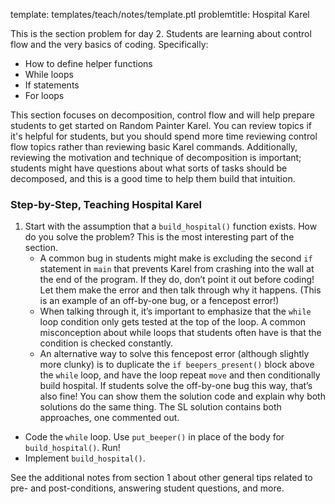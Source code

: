 template: templates/teach/notes/template.ptl
problemtitle: Hospital Karel

This is the section problem for day 2.  Students are learning about control flow and the very basics of coding. Specifically:

+ How to define helper functions
+ While loops
+ If statements
+ For loops

This section focuses on decomposition, control flow and will help prepare students to get started on Random Painter Karel.  You can review topics if it's helpful for students, but you should spend more time reviewing control flow topics rather than reviewing basic Karel commands.  Additionally, reviewing the motivation and technique of decomposition is important; students might have questions about what sorts of tasks should be decomposed, and this is a good time to help them build that intuition. 

### Step-by-Step, Teaching Hospital Karel

1. Start with the assumption that a `build_hospital()` function exists. How do you solve the problem? This is the most interesting part of the section.
	+ A common bug in students might make is excluding the second `if` statement in `main` that prevents Karel from crashing into the wall at the end of the program. If they do, don’t point it out before coding!  Let them make the error and then talk through why it happens. (This is an example of an off-by-one bug, or a fencepost error!)
	+ When talking through it, it’s important to emphasize that the `while` loop condition only gets tested at the top of the loop. A common misconception about while loops that students often have is that the condition is checked constantly.
	+ An alternative way to solve this fencepost error (although slightly more clunky) is to duplicate the `if beepers_present()` block above the `while` loop, and have the loop repeat `move` and then conditionally build hospital. If students solve the off-by-one bug this way, that’s also fine!  You can show them the solution code and explain why both solutions do the same thing.  The SL solution contains both approaches, one commented out.
+ Code the `while` loop. Use `put_beeper()` in place of the body for `build_hospital()`. Run!
+ Implement `build_hospital()`.

See the additional notes from section 1 about other general tips related to pre- and post-conditions, answering student questions, and more.
